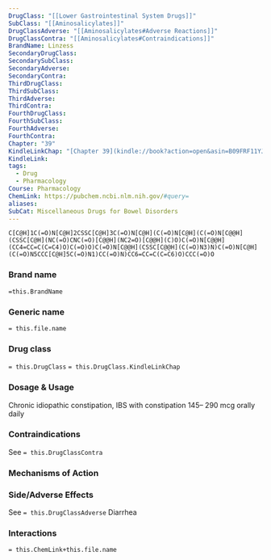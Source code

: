 ```yaml
---
DrugClass: "[[Lower Gastrointestinal System Drugs]]"
SubClass: "[[Aminosalicylates]]"
DrugClassAdverse: "[[Aminosalicylates#Adverse Reactions]]"
DrugClassContra: "[[Aminosalicylates#Contraindications]]"
BrandName: Linzess
SecondaryDrugClass: 
SecondarySubClass: 
SecondaryAdverse: 
SecondaryContra: 
ThirdDrugClass: 
ThirdSubClass: 
ThirdAdverse: 
ThirdContra: 
FourthDrugClass: 
FourthSubClass: 
FourthAdverse: 
FourthContra: 
Chapter: "39"
KindleLinkChap: "[Chapter 39](kindle://book?action=open&asin=B09FRF11YJ&location=22145)"
KindleLink: 
tags:
  - Drug
  - Pharmacology
Course: Pharmacology
ChemLink: https://pubchem.ncbi.nlm.nih.gov/#query=
aliases: 
SubCat: Miscellaneous Drugs for Bowel Disorders
---
```

```smiles
C[C@H]1C(=O)N[C@H]2CSSC[C@H]3C(=O)N[C@H](C(=O)N[C@H](C(=O)N[C@@H](CSSC[C@H](NC(=O)CNC(=O)[C@@H](NC2=O)[C@@H](C)O)C(=O)N[C@@H](CC4=CC=C(C=C4)O)C(=O)O)C(=O)N[C@@H](CSSC[C@@H](C(=O)N3)N)C(=O)N[C@H](C(=O)N5CCC[C@H]5C(=O)N1)CC(=O)N)CC6=CC=C(C=C6)O)CCC(=O)O
```

### Brand name
`=this.BrandName`

### Generic name
`= this.file.name`

### Drug class 
`= this.DrugClass`
	`= this.DrugClass.KindleLinkChap`

### Dosage & Usage
Chronic idiopathic constipation, IBS with constipation
145– 290 mcg orally daily

### Contraindications
See `= this.DrugClassContra`

### Mechanisms of Action


### Side/Adverse Effects
See `= this.DrugClassAdverse`
Diarrhea

### Interactions

`= this.ChemLink+this.file.name`

